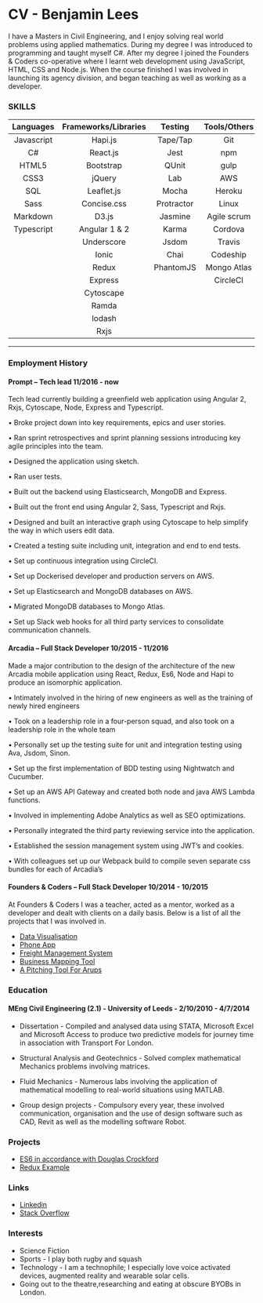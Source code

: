 # CV - Benjamin Lees

I have a Masters in Civil Engineering, and I enjoy solving real world problems using applied mathematics. During my degree I was introduced to programming and taught myself C#. After my degree I joined the Founders & Coders co-operative where I learnt web development using JavaScript, HTML, CSS and Node.js. When the  course finished I was involved in launching its agency division, and began teaching as  well as working as a developer.

### SKILLS


| Languages | Frameworks/Libraries | Testing   | Tools/Others | Databases |
|:---------:|:--------------------:|:---------:|:------------:|:---------:|
| Javascript| Hapi.js              | Tape/Tap  | Git          | PostgreSQL|
| C#        | React.js             | Jest      | npm          | MongoDB   |
| HTML5     | Bootstrap            | QUnit     | gulp         | Redis     |
| CSS3      | jQuery               | Lab       | AWS          | Elasticsearch|
| SQL       | Leaflet.js           | Mocha     | Heroku       | S3        |
| Sass      | Concise.css          | Protractor| Linux        | |
| Markdown  | D3.js                | Jasmine   | Agile scrum  | |
| Typescript| Angular 1 & 2        | Karma     | Cordova      | |
|           | Underscore           | Jsdom     | Travis       | |
|           | Ionic              | Chai      | Codeship     | |
|           | Redux                | PhantomJS | Mongo Atlas  | |
|           | Express              |           | CircleCI     | |
|           | Cytoscape            |           |              | |
|           | Ramda                |           |              | |
|           | lodash               |           |              | |
|           | Rxjs                 |           |              | |
---
### Employment History

#### Prompt – Tech lead 11/2016 - now

Tech lead currently building a greenfield web application using Angular 2, Rxjs, Cytoscape, Node, Express and Typescript.

•	Broke project down into key requirements, epics and user stories.

•	Ran sprint retrospectives and sprint planning sessions introducing key agile principles into the team.

•	Designed the application using sketch.

•	Ran user tests.

•	Built out the backend using Elasticsearch, MongoDB and Express.

•	Built out the front end using Angular 2, Sass, Typescript and Rxjs.

•	Designed and built an interactive graph using Cytoscape to help simplify the way in which users edit data.

•	Created a testing suite including unit, integration and end to end tests.

•	Set up continuous integration using CircleCI.

•	Set up Dockerised developer and production servers on AWS.

•	Set up Elasticsearch and MongoDB databases on AWS.

•	Migrated MongoDB databases to Mongo Atlas.

•	Set up Slack web hooks for all third party services to consolidate communication channels.

#### Arcadia – Full Stack Developer 10/2015 - 11/2016

Made a major contribution to the design of the architecture of the new Arcadia mobile application
using React, Redux, Es6, Node and Hapi to produce an isomorphic application.

• Intimately involved in the hiring of new engineers as well as the training of newly hired engineers

• Took on a leadership role in a four-person squad, and also took on a leadership role in the whole team

• Personally set up the testing suite for unit and integration testing using Ava, Jsdom, Sinon.

• Set up the first implementation of BDD testing using Nightwatch and Cucumber.

• Set up an AWS API Gateway and created both node and java AWS Lambda functions.

• Involved in implementing Adobe Analytics as well as SEO optimizations.

• Personally integrated the third party reviewing service into the application.

• Established the session management system using JWT’s and cookies.

• With colleagues set up our Webpack build to compile seven separate css bundles for each of Arcadia’s

#### Founders & Coders – Full Stack Developer 10/2014 - 10/2015
At Founders & Coders I was a teacher, acted as a mentor, worked as a developer and dealt with clients on a daily basis. Below is a list of all the projects that I was involved in.
- [Data Visualisation](projects/muduno/muduno.md)
- [Phone App](projects/playabl/playabl.md)
- [Freight Management System](projects/carrier-pigeon/carrier-pigeon.md)
- [Business Mapping Tool](projects/business-map/business-map.md)
- [A Pitching Tool For Arups](projects/pitching-tool/pitching-tool.md)

### Education
#### MEng Civil Engineering (2.1)  -  University of Leeds  -   2/10/2010 - 4/7/2014
- Dissertation - Compiled and analysed data using STATA, Microsoft Excel and Microsoft Access to produce two predictive models for journey time in association with Transport For London.  

- Structural Analysis and Geotechnics - Solved complex mathematical Mechanics problems involving matrices.

- Fluid Mechanics - Numerous labs involving the application of mathematical modelling to real-world situations using MATLAB.  
- Group design projects - Compulsory every year, these involved communication, organisation and  the use of design software such as CAD, Revit as well as the modelling software Robot.

### Projects
- [ES6 in accordance with Douglas Crockford](https://github.com/benjaminlees/Es6)
- [Redux Example](https://github.com/rjmk/reducks)

### Links
- [Linkedin](https://uk.linkedin.com/pub/benjamin-lees/58/75/162)
- [Stack Overflow](https://stackoverflow.com/users/4576345/benji-lees)

### Interests

- Science Fiction
- Sports - I play both rugby and squash
- Technology - I am a technophile; I especially love voice activated devices, augmented reality and wearable solar cells.
- Going out to the theatre,researching and eating at obscure BYOBs in London.
